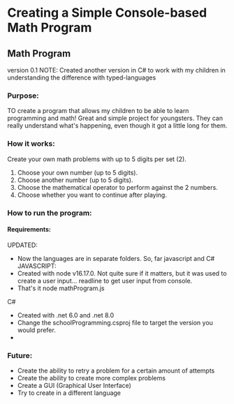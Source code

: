 # Creating a Simple Console-based Math Program

## Math Program 
version 0.1
NOTE: Created another version in C# to work with my children in understanding the difference with typed-languages

### Purpose:
TO create a program that allows my children to be able to learn programming and math!
Great and simple project for youngsters. They can really understand what's happening, even though it got a little long for them. 

### How it works:
Create your own math problems with up to 5 digits per set (2).
1. Choose your own number (up to 5 digits).
2. Choose another number (up to 5 digits).
3. Choose the mathematical operator to perform against the 2 numbers.
4. Choose whether you want to continue after playing.

### How to run the program: 
#### Requirements: 
UPDATED:
- Now the languages are in separate folders. So, far javascript and C#
JAVASCRIPT:
- Created with node v16.17.0. Not quite sure if it matters, but it was used to create a user input... readline to get user input from console.
- That's it
node mathProgram.js

C#
- Created with .net 6.0 and .net 8.0
- Change the schoolProgramming.csproj file to target the version you would prefer.
- 

### Future:
- Create the ability to retry a problem for a certain amount of attempts
- Create the ability to create more complex problems
- Create a GUI (Graphical User Interface)
- Try to create in a different language
